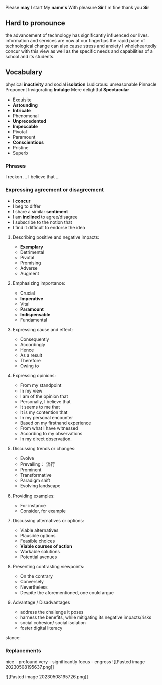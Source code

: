 Please **may** I start
My **name's**
With pleasure **Sir**
I'm fine thank you **Sir**
## Hard to pronounce
the advancement of technology has significantly influenced our lives.
information and services are now at our fingertips
the rapid pace of technological change can also cause stress and anxiety
I wholeheartedly concur with this view
as well as the specific needs and capabilities of a school and its students.

## Vocabulary

physical **inactivity** and social **isolation**
Ludicrous: unreasonable
Pinnacle
Proponent
Invigorating
**Indulge**
Mere
delightful
**Spectacular**
-   Exquisite
-   **Astounding**
-   **Intricate**
-   Phenomenal
-   **Unprecedented**
-   **Impeccable**
-   Pivotal
-   Paramount
-   **Conscientious**
-   Pristine
-   Superb

### Phrases
I reckon ...
I believe that ...

###  Expressing agreement or disagreement 
-   I **concur**
-   I beg to differ
-   I share a similar **sentiment**
-   I am **inclined** to agree/disagree
-   I subscribe to the notion that
-   I find it difficult to endorse the idea

1. Describing positive and negative impacts:
    -   **Exemplary**
    -   Detrimental
    -   Pivotal
    -   Promising
    -   Adverse
    -   Augment
2. Emphasizing importance:
    -   Crucial
    -   **Imperative**
    -   Vital
    -   **Paramount**
    -   **Indispensable**
    -   Fundamental 


1. Expressing cause and effect:
    -   Consequently
    -   Accordingly
    -   Hence
    -   As a result
    -   Therefore
    -   Owing to
2. Expressing opinions:
    -   From my standpoint
    -   In my view
    -   I am of the opinion that
    -   Personally, I believe that
    -   It seems to me that
    -   It is my contention that
    -   In my personal encounter
    -   Based on my firsthand experience
    -   From what I have witnessed
    -   According to my observations
    -   In my direct observation.
3. Discussing trends or changes:
    -   Evolve
    -   Prevailing： 流行
    -   Prominent
    -   Transformative
    -   Paradigm shift
    -   Evolving landscape
4. Providing examples:
    -   For instance
    -   Consider, for example
5. Discussing alternatives or options:
    -   Viable alternatives
    -   Plausible options
    -   Feasible choices
    -   **Viable courses of action**
    -   Workable solutions
    -   Potential avenues
6. Presenting contrasting viewpoints:
    -   On the contrary
    -   Conversely
    -   Nevertheless
    -   Despite the aforementioned, one could argue
7. Advantage / Disadvantages
    * address the challenge it poses
    * harness the benefits, while mitigating its negative impacts/risks
    * social cohesion/ social isolation
    * foster digital literacy 

stance: 

### Replacements
nice - profound
very - significantly
focus - engross
![[Pasted image 20230508195637.png]]

![[Pasted image 20230508195726.png]]